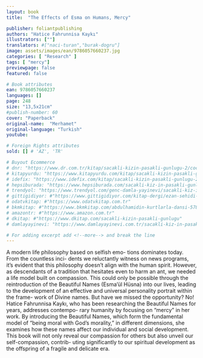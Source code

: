 ```yaml
---
layout: book
title:  "The Effects of Esma on Humans, Mercy"

publisher: foliantpublishing
authors: "Hatice Fahrunnisa Kaykı"
illustrators: [""]
translators: #["naci-turan","burak-dogru"]
image: assets/images/ean/9786057660237.jpg
categories: [ "Research" ]
tags: [ "mercy"]
previewpage: false
featured: false

# Book attributes
ean: 9786057660237
languages: []
page: 248
size: "13,5x21cm"
#publish-number: 60
cover: "Paperback"
original-name:  "Merhamet"
original-language: "Turkish"
youtube:

# Foreign Rights attributes
sold: [] # 'AZ', 'TR'

# Buyout Ecommerce
# dnr: "https://www.dr.com.tr/kitap/sacakli-kizin-pasakli-gunlugu-2/cocuk-ve-genclik/genclik-10-yas/roman-oyku/urunno=0001893059001"
# kitapyurdu: "https://www.kitapyurdu.com/kitap/sacakli-kizin-pasakli-gunlugu-2-/560122.html&filter_name=Sa%C3%A7akl%C4%B1+K%C4%B1z%27%C4%B1n+Pasakl%C4%B1+G%C3%BCnl%C3%BC%C4%9F%C3%BC+2"
# idefix: "https://www.idefix.com/kitap/sacakli-kizin-pasakli-gunlugu-2/cocuk-ve-genclik/genclik-10-yas/roman-oyku/urunno=0001893059001"
# hepsiburada: "https://www.hepsiburada.com/sacakli-kiz-in-pasakli-gunlugu-2-damla-yayinevi-p-HBV000012ER86"
# trendyol: "https://www.trendyol.com/genc-damla-yayinevi/sacakli-kiz-in-pasakli-gunlugu-2-p-54825777"
# gittigidiyor: #"https://www.gittigidiyor.com/kitap-dergi/ezan-sehidi-adnan-menderes_pdp_732728793"
# odatvkitap: #"https://www.odatvkitap.com.tr"
# bkmkitap: #"https://www.bkmkitap.com/abdulhamidin-kurtlarla-dansi-578226"
# amazontr: #"https://www.amazon.com.tr"
# dkitap: #"https://www.dkitap.com/sacakli-kizin-pasakli-gunlugu"
# damlayayinevi: "https://www.damlayayinevi.com.tr/sacakli-kiz-in-pasakli-gunlugu-2-bu-iste-bi-terslik-var"

# For adding excerpt add <!--more--> and break the line
---
```

A modern life philosophy based on selfish emo-
tions dominates today. From the countless inci-
dents we reluctantly witness on news programs,
it’s evident that this philosophy doesn’t align with
the human spirit. However, as descendants of a
tradition that hesitates even to harm an ant, we
needed a life model built on compassion. This
could only be possible through the reintroduction
of the Beautiful Names (Esma’ül Hüsna) into our
lives, leading to the development of an effective
and universal personality portrait within the frame-
work of Divine names.
But have we missed the opportunity? No! Hatice
Fahrunnisa Kaykı, who has been researching the
Beautiful Names for years, addresses contempo-
rary humanity by focusing on “mercy” in her work.
By introducing the Beautiful Names, which form
the fundamental model of “being moral with God’s
morality,” in different dimensions, she examines
how these names affect our individual and social
development.
This book will not only reveal our compassion for
others but also unveil our self-compassion, contrib-
uting significantly to our spiritual development as
the offspring of a fragile and delicate era.
<!--more--> 

